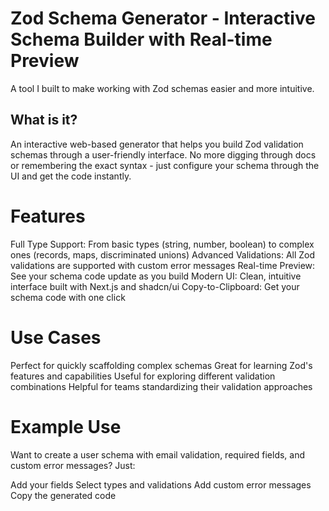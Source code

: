 # Zod Schema Generator - Interactive Schema Builder with Real-time Preview
 A tool I built to make working with Zod schemas easier and more intuitive.

## What is it?
An interactive web-based generator that helps you build Zod validation schemas through a user-friendly interface. No more digging through docs or remembering the exact syntax - just configure your schema through the UI and get the code instantly.

# Features

Full Type Support: From basic types (string, number, boolean) to complex ones (records, maps, discriminated unions)
Advanced Validations: All Zod validations are supported with custom error messages
Real-time Preview: See your schema code update as you build
Modern UI: Clean, intuitive interface built with Next.js and shadcn/ui
Copy-to-Clipboard: Get your schema code with one click

# Use Cases

Perfect for quickly scaffolding complex schemas
Great for learning Zod's features and capabilities
Useful for exploring different validation combinations
Helpful for teams standardizing their validation approaches

# Example Use
Want to create a user schema with email validation, required fields, and custom error messages? Just:

Add your fields
Select types and validations
Add custom error messages
Copy the generated code
